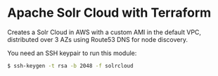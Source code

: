 # Apache Solr Cloud with Terraform

Creates a Solr Cloud in AWS with a custom AMI in the default VPC, distributed over 3 AZs using Route53 DNS for node discovery.

You need an SSH keypair to run this module:
```bash
$ ssh-keygen -t rsa -b 2048 -f solrcloud
```